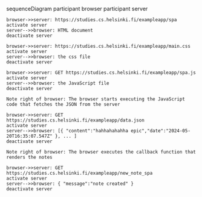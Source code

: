 sequenceDiagram
participant browser
participant server

    browser->>server: https://studies.cs.helsinki.fi/exampleapp/spa
    activate server
    server-->>browser: HTML document
    deactivate server

    browser->>server: https://studies.cs.helsinki.fi/exampleapp/main.css
    activate server
    server-->>browser: the css file
    deactivate server

    browser->>server: GET https://studies.cs.helsinki.fi/exampleapp/spa.js
    activate server
    server-->>browser: the JavaScript file
    deactivate server

    Note right of browser: The browser starts executing the JavaScript code that fetches the JSON from the server

    browser->>server: GET https://studies.cs.helsinki.fi/exampleapp/data.json
    activate server
    server-->>browser: [{ "content":"hahhahahahha epic","date":"2024-05-20T16:35:07.547Z" }, ... ]
    deactivate server

    Note right of browser: The browser executes the callback function that renders the notes

    browser->>server: GET https://studies.cs.helsinki.fi/exampleapp/new_note_spa
    activate server
    server-->>browser: { "message":"note created" }
    deactivate server
